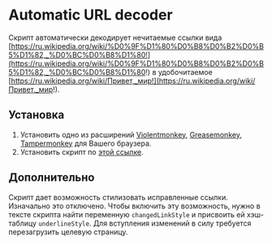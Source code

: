 # Automatic URL decoder

Скрипт автоматически декодирует нечитаемые ссылки вида [https://ru.wikipedia.org/wiki/%D0%9F%D1%80%D0%B8%D0%B2%D0%B5%D1%82,_%D0%BC%D0%B8%D1%80!](https://ru.wikipedia.org/wiki/%D0%9F%D1%80%D0%B8%D0%B2%D0%B5%D1%82,_%D0%BC%D0%B8%D1%80!) в удобочитаемое [https://ru.wikipedia.org/wiki/Привет,_мир!](https://ru.wikipedia.org/wiki/Привет,_мир!).

## Установка
1. Установить одно из расширений [Violentmonkey](https://violentmonkey.github.io/get-it/), [Greasemonkey](https://www.greasespot.net), [Tampermonkey](https://tampermonkey.net/) для Вашего браузера.
2. Установить скрипт по [этой ссылке]().

## Дополнительно

Скрипт дает возможность стилизовать исправленные ссылки. Изначально это отключено. Чтобы включить эту возможность, нужно в тексте скрипта найти переменную `changedLinkStyle` и присвоить ей хэш-таблицу `underlineStyle`. Для вступления изменений в силу требуется перезагрузить целевую страницу.